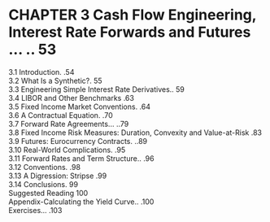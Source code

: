 # CHAPTER 3 Cash Flow Engineering, Interest Rate Forwards and Futures ... .. 53  

3.1 Introduction. .54   
3.2 What Is a Synthetic?. 55   
3.3 Engineering Simple Interest Rate Derivatives.. 59   
3.4 LIBOR and Other Benchmarks .63   
3.5 Fixed Income Market Conventions. .64   
3.6 A Contractual Equation. .70   
3.7 Forward Rate Agreements... ..79   
3.8 Fixed Income Risk Measures: Duration, Convexity and Value-at-Risk .83   
3.9 Futures: Eurocurrency Contracts. ..89   
3.10 Real-World Complications. .95   
3.11 Forward Rates and Term Structure.. .96   
3.12 Conventions. .98   
3.13 A Digression: Stripse .99   
3.14 Conclusions. 99   
Suggested Reading 100   
Appendix-Calculating the Yield Curve.. .100   
Exercises... .103  
